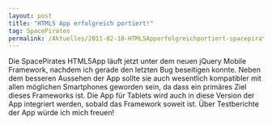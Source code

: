 ```yaml
---
layout: post
title: "HTML5 App erfolgreich portiert!"
tag: SpacePirates
permalink: /Aktuelles/2011-02-10-HTML5Apperfolgreichportiert-spacepirates
---
```



Die SpacePirates HTML5App läuft jetzt unter dem neuen jQuery Mobile Framework, nachdem ich gerade den letzten Bug beseitigen konnte. Neben dem besseren Aussehen der App sollte sie auch wesentlich kompatibler mit allen möglichen Smartphones geworden sein, da dass ein primäres Ziel dieses Frameworks ist. Die App für Tablets wird auch in diese Version der App integriert werden, sobald das Framework soweit ist. Über Testberichte der App würde ich mich freuen!

